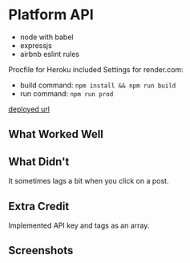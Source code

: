 #  Platform API

* node with babel
* expressjs
* airbnb eslint rules

Procfile for Heroku included
Settings for render.com:
* build command:  `npm install && npm run build`
* run command:  `npm run prod`

[deployed url](http://url-if-deployed-here)

## What Worked Well

## What Didn't
It sometimes lags a bit when you click on a post.

## Extra Credit
Implemented API key and tags as an array.

## Screenshots


